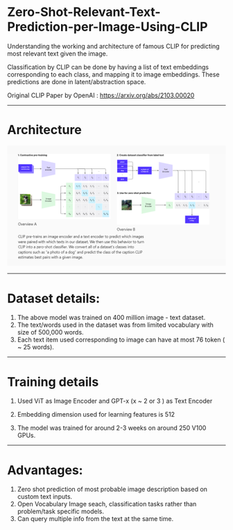 # Zero-Shot-Relevant-Text-Prediction-per-Image-Using-CLIP
Understanding the working and architecture of famous CLIP for predicting most relevant text given the image.

Classification by CLIP can be done by having a list of text embeddings corresponding to each class, and mapping it to image embeddings. 
These predictions are done in latent/abstraction space.

Original CLIP Paper by OpenAI : https://arxiv.org/abs/2103.00020

******************************
# Architecture

![](https://github.com/joshir199/Zero-Shot-Relevant-Text-Prediction-per-Image-Using-CLIP/blob/main/images/clip_architecture.png)



********************************
# Dataset details:

1. The above model was trained on 400 million image - text dataset.
2. The text/words used in the dataset was from limited vocabulary with size of 500,000 words.
3. Each text item used corresponding to image can have at most 76 token ( ~ 25 words).


**********************************
# Training details

1. Used ViT as Image Encoder and GPT-x (x ~ 2 or 3 ) as Text Encoder

2. Embedding dimension used for learning features is 512

3. The model was trained for around 2-3 weeks on around 250 V100 GPUs.


________________________________________
# Advantages:

1. Zero shot prediction of most probable image description based on custom text inputs.
2. Open Vocabulary Image seach, classification tasks rather than problem/task specific models.
3. Can query multiple info from the text at the same time.
